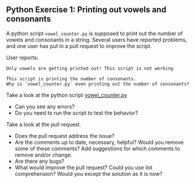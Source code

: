 ## Python Exercise 1: Printing out vowels and consonants

A python script `vowel_counter.py` is supposed to print out the number of vowels and consonants in a string.
Several users have reported problems, and one user has put in a pull request to improve the script. 

User reports:

```
Only vowels are getting printed out! This script is not working
```

```
This script is printing the number of consonants.
Why is `vowel_counter.py` even printing out the number of consonants?  
```

Take a look at the python script [vowel_counter.py](REPO_URL/python/exercise1/vowel_counter.py) 

* Can you see any errors?
* Do you need to run the script to test the behavior?


Take a look at the pull request.

* Does the pull request address the issue?
* Are the comments up to date, necessary, helpful? Would you remove some of these comments? Add suggestions for which comments to remove and/or change.
* Are there any bugs?
* What would improve the pull request? Could you use list comprehension? Would you except the solution as it is now?

